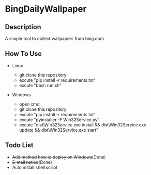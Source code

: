 # BingDailyWallpaper

## Description

A simple tool to collect wallpapers from bing.com

## How To Use

 - Linux
   - git clone this repository
   - excute "pip install -r requirements.txt"
   - excute "bash run.sh"

 - Windows
   - open cmd
   - git clone this repository
   - excute "pip install -r requirements.txt"
   - excute "pyinstaller -F Win32Service.py"
   - excute "dist\Win32Service.exe install && dist\Win32Service.exe update && dist\Win32Service.exe start"

## Todo List

 - ~~Add method how to deploy on Windows~~(Done)
 - ~~E-mail notice~~(Done)
 - Auto install shell script